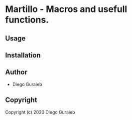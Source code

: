 # Martillo - Macros and usefull functions.

## Usage

## Installation

## Author

* Diego Guraieb

## Copyright

Copyright (c) 2020 Diego Guraieb

